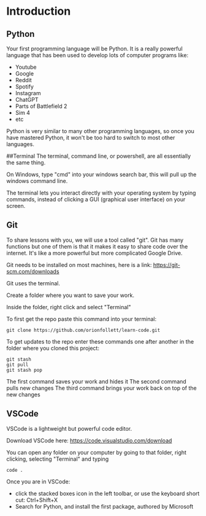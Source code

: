 # Introduction

## Python
Your first programming language will be Python. It is a really powerful language that has been used to develop lots of computer programs like:
- Youtube
- Google
- Reddit
- Spotify
- Instagram
- ChatGPT
- Parts of Battlefield 2
- Sim 4
- etc

Python is very similar to many other programming languages, so once you have mastered Python, it won't be too hard to switch to most other languages.


##Terminal
The terminal, command line, or powershell, are all essentially the same thing.

On Windows, type "cmd" into your windows search bar, this will pull up the windows command line.

The terminal lets you interact directly with your operating system by typing commands, instead of clicking a GUI (graphical user interface) on your screen.

## Git
To share lessons with you, we will use a tool called "git".
Git has many functions but one of them is that it makes it easy to share code over the internet. It's like a more powerful but more complicated Google Drive.

Git needs to be installed on most machines, here is a link: https://git-scm.com/downloads

Git uses the terminal. 

Create a folder where you want to save your work.

Inside the folder, right click and select "Terminal"

To first get the repo paste this command into your terminal:

```console
git clone https://github.com/orionfollett/learn-code.git
```

To get updates to the repo enter these commands one after another in the folder where you cloned this project:

```console
git stash
git pull
git stash pop
```

The first command saves your work and hides it
The second command pulls new changes
The third command brings your work back on top of the new changes

## VSCode

VSCode is a lightweight but powerful code editor.

Download VSCode here: https://code.visualstudio.com/download

You can open any folder on your computer by going to that folder, right clicking, selecting "Terminal" and typing

```console
code .
```

Once you are in VSCode:
- click the stacked boxes icon in the left toolbar, or use the keyboard short cut: Ctrl+Shift+X
- Search for Python, and install the first package, authored by Microsoft
















